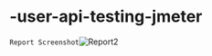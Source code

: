 # -user-api-testing-jmeter
``` Report Screenshot ```![Report2](https://user-images.githubusercontent.com/69320395/161743498-f8ff5daa-ca98-415c-9b9d-6356a5fdcb97.PNG)
